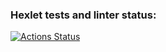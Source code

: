### Hexlet tests and linter status:
[![Actions Status](https://github.com/OnlySkillsR/frontend-project-12/actions/workflows/hexlet-check.yml/badge.svg)](https://github.com/OnlySkillsR/frontend-project-12/actions)